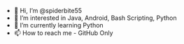 - 👋 Hi, I’m @spiderbite55
- 👀 I’m interested in Java, Android, Bash Scripting, Python
- 🌱 I’m currently learning Python
- 📫 How to reach me - GitHub Only

<!---
spiderbite55/spiderbite55 is a ✨ special ✨ repository because its `README.md` (this file) appears on your GitHub profile.
You can click the Preview link to take a look at your changes.
--->
